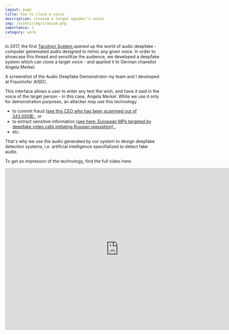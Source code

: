 ```yaml
---
layout: page
title: how to clone a voice
description: cloning a target speaker's voice
img: /assets/img/cranium.png
importance: 1
category: work
---
```


In 2017, the first <a href="https://arxiv.org/abs/1703.10135"> Tacotron System </a> opened up the world of audio deepfake - computer genereated audio designed to mimic any given voice.
In order to showcase this thread and sensititze the audience, we developed a deepfake system which can clone a target voice - and applied it to German chanellor Angela Merkel.

<div class="row">
    <div class="col-sm mt-3 mt-md-0">
        <img class="img-fluid rounded z-depth-1" src="{{ '/assets/img/deepfake_merkel.png' | relative_url }}" alt="" title="example image"/>
    </div>
</div>
<div class="caption">
    A screenshot of the Audio Deepfake Demonstrator my team and I developed at Fraunhofer AISEC.
</div>

This interface allows a user to enter any text the wish, and have it said in the voice of the target person - in this case, Angela Merkel.
While we use it only for demonstration purposes, an attacker may use this technology
- to commit fraud <a href="https://www.forbes.com/sites/jessedamiani/2019/09/03/a-voice-deepfake-was-used-to-scam-a-ceo-out-of-243000/?sh=36ca45292241"> (see this CEO who has been scammed out of 243.000$) </a>, or 
- to extract sensitive information <a href="https://www.theguardian.com/world/2021/apr/22/european-mps-targeted-by-deepfake-video-calls-imitating-russian-opposition"> (see here: European MPs targeted by deepfake video calls imitating Russian opposition) </a>,
- etc.

That's why we use the audio generated by our system to design deepfake detection systems, i.e. artificial intelligence specifialized to detect fake audio.

To get an impresson of the technology, find the full video here:
<iframe width="740" height="530" src="https://www.youtube.com/embed/MZTF0eAALmE" title="YouTube video player" frameborder="0" allow="accelerometer; autoplay; clipboard-write; encrypted-media; gyroscope; picture-in-picture" allowfullscreen></iframe>
